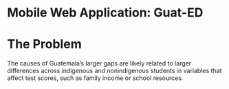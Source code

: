 # Mobile Web Application: Guat-ED
# The Problem
The causes of Guatemala’s larger gaps are likely related to larger differences across indigenous and nonindigenous students in variables that affect test scores, such as family income or school resources.

